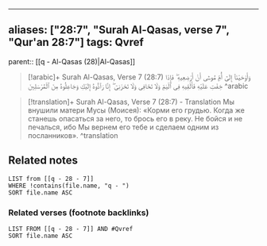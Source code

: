 
---
aliases: ["28:7", "Surah Al-Qasas, verse 7", "Qur'an 28:7"]
tags: Qvref
---

parent:: [[q - Al-Qasas (28)|Al-Qasas]]

> [!arabic]+ Surah Al-Qasas, Verse 7 (28:7)
> <span class="quran-arabic">وَأَوْحَيْنَآ إِلَىٰٓ أُمِّ مُوسَىٰٓ أَنْ أَرْضِعِيهِ ۖ فَإِذَا خِفْتِ عَلَيْهِ فَأَلْقِيهِ فِى ٱلْيَمِّ وَلَا تَخَافِى وَلَا تَحْزَنِىٓ ۖ إِنَّا رَآدُّوهُ إِلَيْكِ وَجَاعِلُوهُ مِنَ ٱلْمُرْسَلِينَ</span>
^arabic

> [!translation]+ Surah Al-Qasas, Verse 7 (28:7) - Translation
> Мы внушили матери Мусы (Моисея): «Корми его грудью. Когда же станешь опасаться за него, то брось его в реку. Не бойся и не печалься, ибо Мы вернем его тебе и сделаем одним из посланников».
^translation



## Related notes
```dataview
LIST from [[q - 28 - 7]]
WHERE !contains(file.name, "q - ")
SORT file.name ASC
```

### Related verses (footnote backlinks)
```dataview
LIST FROM [[q - 28 - 7]] AND #Qvref
SORT file.name ASC
```

